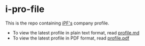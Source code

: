 # i-pro-file

This is the repo containing [iPF's](http://ipfsoftwares.com) company profile.

- To view the latest profile in plain text format, read [profile.md](profile.md)
- To view the latest profile in PDF format, read [profile.pdf](profile.pdf)
